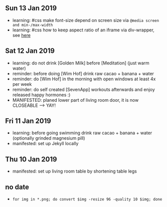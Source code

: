 ## Sun 13 Jan 2019
- learning: #css make font-size depend on screen size via `@media screen and min-/max-width`
- learning: #css how to keep aspect ratio of an iframe via div-wrapper, see [here](https://fettblog.eu/blog/2013/06/16/preserving-aspect-ratio-for-embedded-iframes/)

## Sat 12 Jan 2019
- learning: do not drink [Golden Milk] before [Meditation] (just warm water)
- reminder: before doing [Wim Hof] drink raw cacao + banana + water
- reminder: do [Wim Hof] in the morning with open windows at least 4x per week
- reminder: do self created [SevenApp] workouts afterwards and enjoy released happy hormones :)
- MANIFESTED: planed lower part of living room door, it is now CLOSEABLE --> YAY!

## Fri 11 Jan 2019
- learning: before going swimming drink raw cacao + banana + water (optionally grinded magnesium pill)
- manifested: set up Jekyll locally

## Thu 10 Jan 2019
- manifested: set up living room table by shortening table legs

## no date
- `for img in *.png; do convert $img -resize 96 -quality 10 $img; done`
